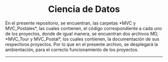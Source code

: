<H1 align="center"> Ciencia de Datos </H1>
En el presente repositorio, se encuentran, las carpetas *MVC y MVC_Postales*, las cuales contienen, el código correspondiente a cada uno de los proyectos, donde de igual manera, se encuentran dos archivos MD, *MVC_Tour y MVC_Postal*, los cuales contienen, la documentación de sus respectivos proyectos. 
Por lo que en el presente archivo, se desplegará la ambientación, para el correcto funcionamiento de los proyectos.

<hr>


